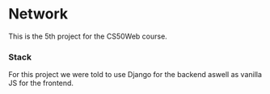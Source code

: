 # Network

This is the 5th project for the CS50Web course.

### Stack

For this project we were told to use Django for the backend aswell as vanilla JS for the frontend.
